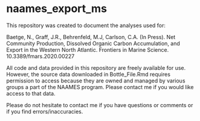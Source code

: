 # naames_export_ms

This repository was created to document the analyses used for:

Baetge, N., Graff, J.R., Behrenfeld, M.J, Carlson, C.A. (In Press). Net Community Production, Dissolved Organic Carbon Accumulation, and Export in the Western North Atlantic. Frontiers in Marine Science. 10.3389/fmars.2020.00227

All code and data provided in this repository are freely available for use. However, the source data downloaded in Bottle_File.Rmd requires permission to access because they are owned and managed by various groups a part of the NAAMES program. Please contact me if you would like access to that data. 

Please do not hesitate to contact me if you have questions or comments or if you find errors/inaccuracies. 